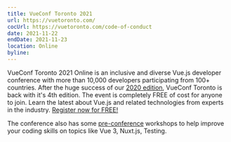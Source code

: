 ```yaml
---
title: VueConf Toronto 2021
url: https://vuetoronto.com/
cocUrl: https://vuetoronto.com/code-of-conduct
date: 2021-11-22
endDate: 2021-11-23
location: Online
byline:
---
```


VueConf Toronto 2021 Online is an inclusive and diverse Vue.js developer conference with more than 10,000 developers participating from 100+ countries. After the huge success of our [2020 edition](https://www.youtube.com/watch?v=NTOepA6ahsY), VueConf Toronto is back with it's 4th edition. The event is completely FREE of cost for anyone to join. Learn the latest about Vue.js and related technologies from experts in the industry. [Register now for FREE!](https://www.vuetoronto.com/#tickets)

The conference also has some [pre-conference](https://www.vuetoronto.com/workshops) workshops to help improve your coding skills on topics like Vue 3, Nuxt.js, Testing.
